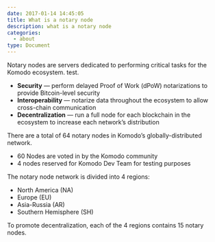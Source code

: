 ```yaml
---
date: 2017-01-14 14:45:05
title: What is a notary node
description: what is a notary node
categories:
  - about
type: Document
---
```

Notary nodes are servers dedicated to performing critical tasks for the Komodo ecosystem. test.

* **Security** — perform delayed Proof of Work (dPoW) notarizations to provide Bitcoin-level security 
* **Interoperability** — notarize data throughout the ecosystem to allow cross-chain communication
* **Decentralization** — run a full node for each blockchain in the ecosystem to increase each network’s distribution

There are a total of 64 notary nodes in Komodo’s globally-distributed network.

* 60 Nodes are voted in by the Komodo community
* 4 nodes reserved for Komodo Dev Team for testing purposes

The notary node network is divided into 4 regions: 

* North America (NA)
* Europe (EU)
* Asia-Russia (AR)
* Southern Hemisphere (SH)

To promote decentralization, each of the 4 regions contains 15 notary nodes.
